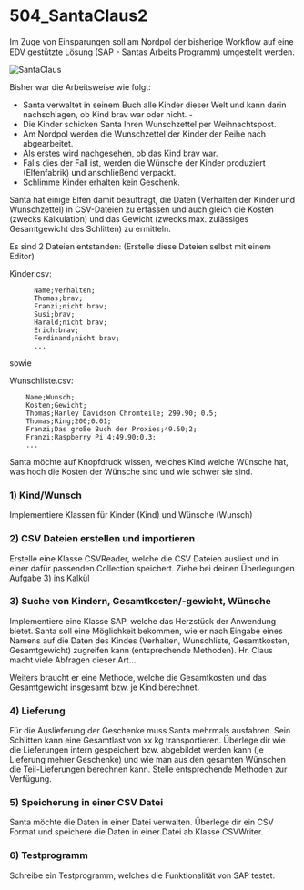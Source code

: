 # 504_SantaClaus2
Im Zuge von Einsparungen soll am Nordpol der bisherige Workﬂow auf eine EDV gestützte Lösung (SAP - Santas Arbeits Programm) umgestellt werden.

![SantaClaus](https://img1.goodfon.com/wallpaper/nbig/f/7f/santa-klaus-elka-elka.jpg)

Bisher war die Arbeitsweise wie folgt:

- Santa verwaltet in seinem Buch alle Kinder dieser Welt und kann darin nachschlagen, ob Kind brav war oder nicht. -
- Die Kinder schicken Santa Ihren Wunschzettel per Weihnachtspost.
- Am Nordpol werden die Wunschzettel der Kinder der Reihe nach abgearbeitet.
- Als erstes wird nachgesehen, ob das Kind brav war.
- Falls dies der Fall ist, werden die Wünsche der Kinder produziert (Elfenfabrik) und anschließend verpackt.
- Schlimme Kinder erhalten kein Geschenk.


Santa hat einige Elfen damit beauftragt, die Daten (Verhalten der Kinder und Wunschzettel) in CSV-Dateien zu erfassen und auch gleich die Kosten (zwecks Kalkulation) und das Gewicht (zwecks max. zulässiges Gesamtgewicht des Schlitten) zu ermitteln.

Es sind 2 Dateien entstanden: (Erstelle diese Dateien selbst mit einem Editor)


Kinder.csv:

```  		
      Name;Verhalten;
      Thomas;brav;
      Franzi;nicht brav;
      Susi;brav;
      Harald;nicht brav;
      Erich;brav;
      Ferdinand;nicht brav; 
      ...
```

sowie

Wunschliste.csv:

```  		
    Name;Wunsch;
    Kosten;Gewicht;
    Thomas;Harley Davidson Chromteile; 299.90; 0.5;
    Thomas;Ring;200;0.01;
    Franzi;Das große Buch der Proxies;49.50;2;
    Franzi;Raspberry Pi 4;49.90;0.3;
    ...
```


Santa möchte auf Knopfdruck wissen, welches Kind welche Wünsche hat, was hoch die Kosten der Wünsche sind und wie schwer sie sind.


### 1) Kind/Wunsch
Implementiere Klassen für Kinder (Kind) und Wünsche (Wunsch)

### 2) CSV Dateien erstellen und importieren
Erstelle eine Klasse CSVReader, welche die CSV Dateien ausliest und in einer dafür passenden Collection speichert. Ziehe bei deinen Überlegungen Aufgabe 3) ins Kalkül

### 3) Suche von Kindern, Gesamtkosten/-gewicht, Wünsche
Implementiere eine Klasse SAP, welche das Herzstück der Anwendung bietet. Santa soll eine Möglichkeit bekommen, wie er nach Eingabe eines Namens auf die Daten des Kindes (Verhalten, Wunschliste, Gesamtkosten, Gesamtgewicht) zugreifen kann (entsprechende Methoden). Hr. Claus macht viele Abfragen dieser Art…

Weiters braucht er eine Methode, welche die Gesamtkosten und das Gesamtgewicht insgesamt bzw. je Kind berechnet.

### 4) Lieferung
Für die Auslieferung der Geschenke muss Santa mehrmals ausfahren. Sein Schlitten kann eine Gesamtlast von xx kg transportieren. Überlege dir wie die Lieferungen intern gespeichert bzw. abgebildet werden kann (je Lieferung mehrer Geschenke) und wie man aus den gesamten Wünschen die Teil-Lieferungen berechnen kann. Stelle entsprechende Methoden zur Verfügung.

### 5) Speicherung in einer CSV Datei
Santa möchte die Daten in einer Datei verwalten. Überlege dir ein CSV Format und speichere die Daten in einer Datei ab Klasse CSVWriter.

### 6) Testprogramm
Schreibe ein Testprogramm, welches die Funktionalität von SAP testet.

